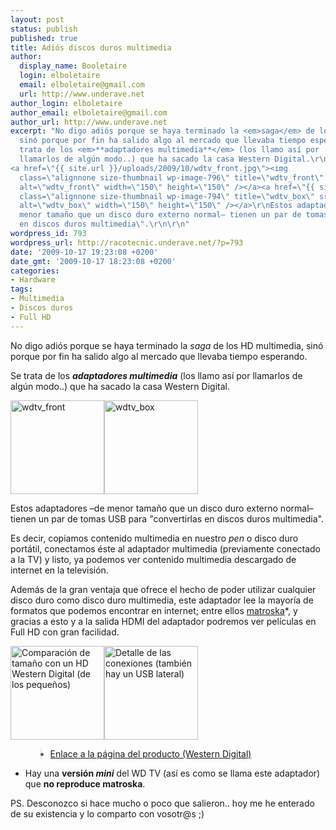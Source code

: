 ```yaml
---
layout: post
status: publish
published: true
title: Adiós discos duros multimedia
author:
  display_name: Booletaire
  login: elboletaire
  email: elboletaire@gmail.com
  url: http://www.underave.net
author_login: elboletaire
author_email: elboletaire@gmail.com
author_url: http://www.underave.net
excerpt: "No digo adiós porque se haya terminado la <em>saga</em> de los HD multimedia,
  sinó porque por fin ha salido algo al mercado que llevaba tiempo esperando.\r\n\r\nSe
  trata de los <em>**adaptadores multimedia**</em> (los llamo así por
  llamarlos de algún modo..) que ha sacado la casa Western Digital.\r\n
<a href=\"{{ site.url }}/uploads/2009/10/wdtv_front.jpg\"><img
  class=\"alignnone size-thumbnail wp-image-796\" title=\"wdtv_front\" src=\"{{ site.url }}/uploads/2009/10/wdtv_front-150x150.jpg\"
  alt=\"wdtv_front\" width=\"150\" height=\"150\" /></a><a href=\"{{ site.url }}/uploads/2009/10/wdtv_box.jpg\"><img
  class=\"alignnone size-thumbnail wp-image-794\" title=\"wdtv_box\" src=\"{{ site.url }}/uploads/2009/10/wdtv_box-150x150.jpg\"
  alt=\"wdtv_box\" width=\"150\" height=\"150\" /></a>\r\nEstos adaptadores –de
  menor tamaño que un disco duro externo normal– tienen un par de tomas USB para \"convertirlas
  en discos duros multimedia\".\r\n\r\n"
wordpress_id: 793
wordpress_url: http://racotecnic.underave.net/?p=793
date: '2009-10-17 19:23:08 +0200'
date_gmt: '2009-10-17 18:23:08 +0200'
categories:
- Hardware
tags:
- Multimedia
- Discos duros
- Full HD
---
```


No digo adiós porque se haya terminado la <em>saga</em> de los HD multimedia, sinó porque por fin ha salido algo al mercado que llevaba tiempo esperando.

Se trata de los <em>**adaptadores multimedia**</em> (los llamo así por llamarlos de algún modo..) que ha sacado la casa Western Digital.

<a href="{{ site.url }}/uploads/2009/10/wdtv_front.jpg"><img class="alignnone size-thumbnail wp-image-796" title="wdtv_front" src="{{ site.url }}/uploads/2009/10/wdtv_front-150x150.jpg" alt="wdtv_front" width="150" height="150" /></a><a href="{{ site.url }}/uploads/2009/10/wdtv_box.jpg"><img class="alignnone size-thumbnail wp-image-794" title="wdtv_box" src="{{ site.url }}/uploads/2009/10/wdtv_box-150x150.jpg" alt="wdtv_box" width="150" height="150" /></a>

Estos adaptadores –de menor tamaño que un disco duro externo normal– tienen un par de tomas USB para "convertirlas en discos duros multimedia".

<a id="more"></a><a id="more-793"></a>
Es decir, copiamos contenido multimedia en nuestro <em>pen</em> o disco duro portátil, conectamos éste al adaptador multimedia (previamente conectado a la TV) y listo, ya podemos ver contenido multimedia descargado de internet en la televisión.

Además de la gran ventaja que ofrece el hecho de poder utilizar cualquier disco duro como disco duro multimedia, este adaptador lee la mayoría de formatos que podemos encontrar en internet; entre ellos <a rel="nofollow" href="http://es.wikipedia.org/wiki/Matroska" target="_blank">matroska</a>*, y gracias a esto y a la salida HDMI del adaptador podremos ver películas en Full HD con gran facilidad.

<a href="{{ site.url }}/uploads/2009/10/wdtv_compare.jpg"><img class="size-thumbnail wp-image-795" title="wdtv_compare" src="{{ site.url }}/uploads/2009/10/wdtv_compare-150x150.jpg" alt="Comparación de tamaño con un HD Western Digital (de los pequeños)" width="150" height="150" /></a><a href="{{ site.url }}/uploads/2009/10/wdtv_rear.jpg"><img class="size-thumbnail wp-image-797" title="wdtv_rear" src="{{ site.url }}/uploads/2009/10/wdtv_rear-150x150.jpg" alt="Detalle de las conexiones (también hay un USB lateral)" width="150" height="150" /></a>

<ul>
<blockquote>
<li><a rel="nofollow" href="http://www.wdc.com/en/products/products.asp?driveid=572" target="_blank">Enlace a la página del producto (Western Digital)</a></li>
</blockquote>
</ul>

* Hay una <strong>versión <em>mini</em></strong> del WD TV (así es como se llama este adaptador) que **no reproduce matroska**.

PS. Desconozco si hace mucho o poco que salieron.. hoy me he enterado de su existencia y lo comparto con vosotr@s ;)
